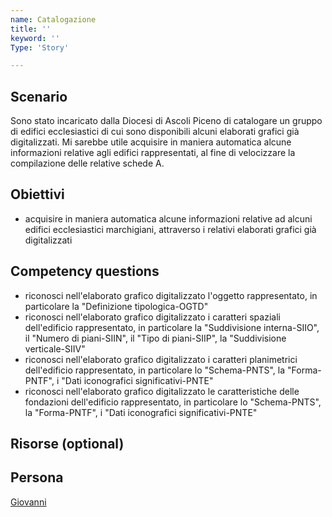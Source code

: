 ```yaml
---
name: Catalogazione
title: ''
keyword: ''
Type: 'Story'

---
```


## Scenario
Sono stato incaricato dalla Diocesi di Ascoli Piceno di catalogare un gruppo di edifici ecclesiastici di cui sono disponibili alcuni elaborati grafici già digitalizzati. Mi sarebbe utile acquisire in maniera automatica alcune informazioni relative agli edifici rappresentati, al fine di velocizzare la compilazione delle relative schede A. 

## Obiettivi
- acquisire in maniera automatica alcune informazioni relative ad alcuni edifici ecclesiastici marchigiani, attraverso i relativi elaborati grafici già digitalizzati

## Competency questions
- riconosci nell'elaborato grafico digitalizzato l'oggetto rappresentato, in particolare la "Definizione tipologica-OGTD" 
- riconosci nell'elaborato grafico digitalizzato i caratteri spaziali dell'edificio rappresentato, in particolare la "Suddivisione interna-SIIO", il "Numero di piani-SIIN", il "Tipo di piani-SIIP", la "Suddivisione verticale-SIIV"
- riconosci nell'elaborato grafico digitalizzato i caratteri planimetrici dell'edificio rappresentato, in particolare lo "Schema-PNTS", la "Forma-PNTF", i "Dati iconografici significativi-PNTE"
- riconosci nell'elaborato grafico digitalizzato le caratteristiche delle fondazioni dell'edificio rappresentato, in particolare lo "Schema-PNTS", la "Forma-PNTF", i "Dati iconografici significativi-PNTE"



## Risorse (optional)

## Persona
[Giovanni](https://github.com/read-project/stories/blob/main/Persona/Giovanni.md) 
